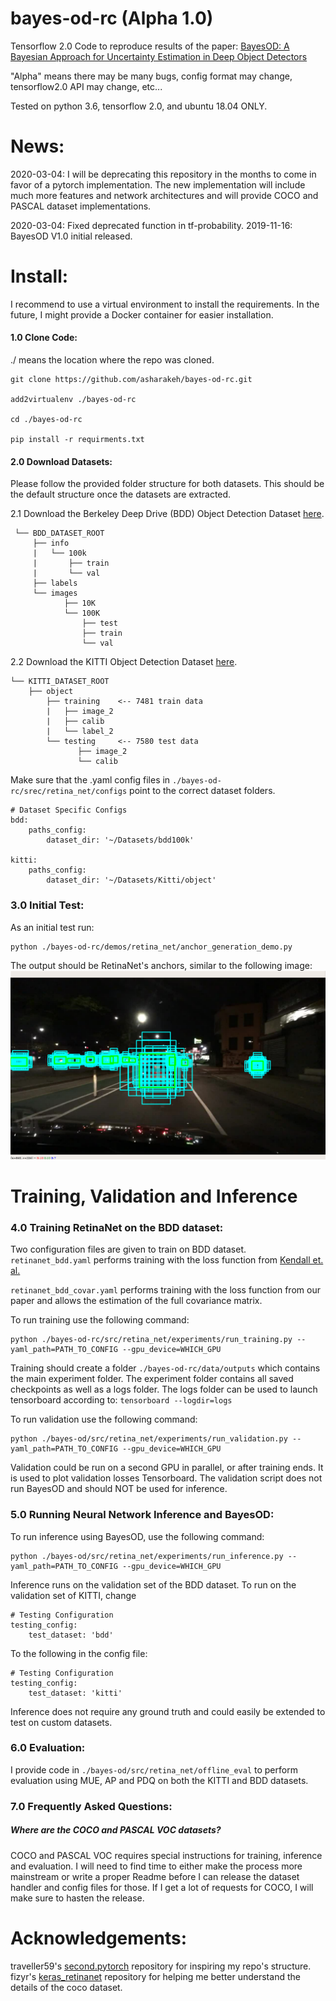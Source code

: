 # bayes-od-rc (Alpha 1.0)
Tensorflow 2.0 Code to reproduce results of the paper: [BayesOD: A Bayesian Approach for Uncertainty Estimation in Deep Object Detectors](https://arxiv.org/abs/1903.03838) 


"Alpha" means there may be many bugs, config format may change, tensorflow2.0 API may change, etc...

Tested on python 3.6, tensorflow 2.0, and ubuntu 18.04 ONLY.

# News:
2020-03-04: I will be deprecating this repository in the months to come in favor of a pytorch implementation. The new implementation will include
much more features and network architectures and will provide COCO and PASCAL dataset implementations.

2020-03-04: Fixed deprecated function in tf-probability.
2019-11-16: BayesOD V1.0 initial released.

# Install:
I recommend to use a virtual environment to install the requirements. In the future, I might provide a Docker container 
for easier installation.

#### 1.0 Clone Code:
./ means the location where the repo was cloned.

    git clone https://github.com/asharakeh/bayes-od-rc.git
    
    add2virtualenv ./bayes-od-rc
    
    cd ./bayes-od-rc
    
    pip install -r requirments.txt

#### 2.0 Download Datasets:
Please follow the provided folder structure for both datasets. This should be the default structure once the datasets 
are extracted.

 2.1 Download the Berkeley Deep Drive (BDD) Object Detection Dataset [here](https://bdd-data.berkeley.edu/). <br>
 
     └── BDD_DATASET_ROOT
         ├── info
         |   └── 100k
         |       ├── train
         |       └── val
         ├── labels
         └── images
                ├── 10K
                └── 100K
                    ├── test
                    ├── train
                    └── val
                   
 2.2 Download the KITTI Object Detection Dataset [here](http://www.cvlibs.net/datasets/kitti/eval_object.php).
     
    └── KITTI_DATASET_ROOT
        ├── object
            ├── training    <-- 7481 train data
            |   ├── image_2
            |   ├── calib
            |   └── label_2
            └── testing     <-- 7580 test data
                   ├── image_2
                   └── calib
 
Make sure that the .yaml config files in `./bayes-od-rc/srec/retina_net/configs` point to the correct dataset folders.

    # Dataset Specific Configs
    bdd:
        paths_config:
            dataset_dir: '~/Datasets/bdd100k'
    
    kitti:
        paths_config:
            dataset_dir: '~/Datasets/Kitti/object'

### 3.0 Initial Test: 
As an initial test run:

    python ./bayes-od-rc/demos/retina_net/anchor_generation_demo.py

The output should be RetinaNet's anchors, similar to the following image: 
![](media/anchors.png)

# Training, Validation and Inference
### 4.0 Training RetinaNet on the BDD dataset:
Two configuration files are given to train on BDD dataset. <br>
`retinanet_bdd.yaml` performs training with the loss function from
[Kendall et. al.](https://papers.nips.cc/paper/7141-what-uncertainties-do-we-need-in-bayesian-deep-learning-for-computer-vision)

`retinanet_bdd_covar.yaml` performs training with the loss function from our paper and allows the estimation of the full covariance matrix.

To run training use the following command:

    python ./bayes-od-rc/src/retina_net/experiments/run_training.py --yaml_path=PATH_TO_CONFIG --gpu_device=WHICH_GPU

Training should create a folder `./bayes-od-rc/data/outputs` which contains the main experiment folder. The experiment folder contains all saved checkpoints
as well as a logs folder. The logs folder can be used to launch tensorboard according to:
`tensorboard --logdir=logs`

To run validation use the following command:

    python ./bayes-od/src/retina_net/experiments/run_validation.py --yaml_path=PATH_TO_CONFIG --gpu_device=WHICH_GPU


Validation could be run on a second GPU in parallel, or after 
training ends. It is used to plot validation losses Tensorboard. The validation script does not run BayesOD and should NOT
be used for inference.

### 5.0 Running Neural Network Inference and BayesOD:
To run inference using BayesOD, use the following command:
    
    python ./bayes-od/src/retina_net/experiments/run_inference.py --yaml_path=PATH_TO_CONFIG --gpu_device=WHICH_GPU

Inference runs on the validation set of the BDD dataset. To run on the validation set of KITTI, change 
  
    # Testing Configuration
    testing_config:
        test_dataset: 'bdd'
        
To the following in the config file:

    # Testing Configuration
    testing_config:
        test_dataset: 'kitti'
        
Inference does not require any ground truth and could easily be extended to test on custom datasets.

### 6.0 Evaluation:
I provide code in `./bayes-od/src/retina_net/offline_eval` to perform evaluation using MUE, AP and PDQ on both the KITTI and BDD datasets.

### 7.0 Frequently Asked Questions:
##### Where are the COCO and PASCAL VOC datasets?
COCO and PASCAL VOC requires special instructions for training, inference and evaluation. I will need to find time to either make the process more mainstream 
or write a proper Readme before I can release the dataset handler and config files for those. If I get a lot of requests for COCO, I will make sure to hasten 
the release.

# Acknowledgements:

traveller59's [second.pytorch](https://github.com/traveller59/second.pytorch) repository for inspiring my repo's structure. <br>
fizyr's [keras_retinanet](https://github.com/fizyr/keras-retinanet) repository for helping me better understand the details of the coco dataset.
